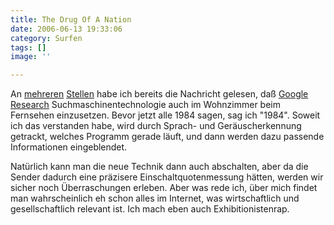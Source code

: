 ```yaml
---
title: The Drug Of A Nation
date: 2006-06-13 19:33:06
category: Surfen
tags: []
image: ''

---
```


An [mehreren](http://www.symlink.ch/article.pl?sid=06/06/11/1154241) [Stellen](http://www.mangolassi.org/covell/pubs/euroITV-2006.pdf) habe ich bereits die Nachricht gelesen, daß [Google Research](http://labs.google.com/papers/index.html) Suchmaschinentechnologie auch im Wohnzimmer beim Fernsehen einzusetzen. Bevor jetzt alle 1984 sagen, sag ich "1984". Soweit ich das verstanden habe, wird durch Sprach- und Geräuscherkennung getrackt, welches Programm gerade läuft, und dann werden dazu passende Informationen eingeblendet.  

  

Natürlich kann man die neue Technik dann auch abschalten, aber da die Sender dadurch eine präzisere Einschaltquotenmessung hätten, werden wir sicher noch Überraschungen erleben. Aber was rede ich, über mich findet man wahrscheinlich eh schon alles im Internet, was wirtschaftlich und gesellschaftlich relevant ist. Ich mach eben auch Exhibitionistenrap.
